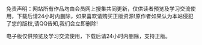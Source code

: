 免责声明：网站所有作品均由会员网上搜集共同更新，仅供读者预览及学习交流使用，下载后请24小时内删除，如果喜欢请购买正版资源!原作者如果认为本站侵犯了您的版权,请QQ告知,我们会立即删除!

电子版仅供预览及学习交流使用，下载后请24小时内删除，支持正版。